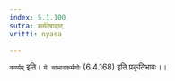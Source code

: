 ```yaml
---
index: 5.1.100
sutra: कर्मवेषाद्यत्
vritti: nyasa

---
```

`कर्ण्यम्` इति। `ये चाभावकर्मणोः` (6.4.168) इति प्रकृतिभावः।।